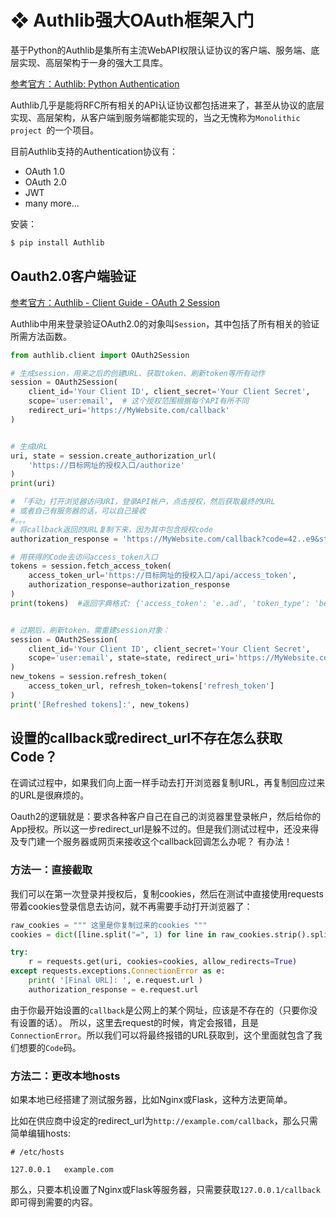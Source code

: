# ❖ Authlib强大OAuth框架入门

基于Python的Authlib是集所有主流WebAPI权限认证协议的客户端、服务端、底层实现、高层架构于一身的强大工具库。

[参考官方：Authlib: Python Authentication](https://docs.authlib.org/en/latest/)

Authlib几乎是能将RFC所有相关的API认证协议都包括进来了，甚至从协议的底层实现、高层架构，从客户端到服务端都能实现的，当之无愧称为`Monolithic project `的一个项目。

目前Authlib支持的Authentication协议有：
- OAuth 1.0
- OAuth 2.0
- JWT
- many more...

安装：
```sh
$ pip install Authlib
```


## Oauth2.0客户端验证

[参考官方：Authlib - Client Guide - OAuth 2 Session](https://docs.authlib.org/en/latest/client/oauth2.html)

Authlib中用来登录验证OAuth2.0的对象叫`Session`，其中包括了所有相关的验证所需方法函数。

```py
from authlib.client import OAuth2Session

# 生成session，用来之后的创建URL、获取token、刷新token等所有动作
session = OAuth2Session(
    client_id='Your Client ID', client_secret='Your Client Secret',
    scope='user:email',  # 这个授权范围根据每个API有所不同
    redirect_uri='https://MyWebsite.com/callback'
)


# 生成URL
uri, state = session.create_authorization_url(
    'https://目标网址的授权入口/authorize'
)
print(uri)

# 「手动」打开浏览器访问URI，登录API帐户，点击授权，然后获取最终的URL
# 或者自己有服务器的话，可以自己接收
#。。。
# 将callback返回的URL复制下来，因为其中包含授权code
authorization_response = 'https://MyWebsite.com/callback?code=42..e9&state=d..t'

# 用获得的Code去访问access_token入口
tokens = session.fetch_access_token(
    access_token_url='https://目标网址的授权入口/api/access_token',
    authorization_response=authorization_response
)
print(tokens)  #返回字典格式: {'access_token': 'e..ad', 'token_type': 'bearer', 'scope': 'user:email'}


# 过期后，刷新token。需重建session对象：
session = OAuth2Session(
    client_id='Your Client ID', client_secret='Your Client Secret',
    scope='user:email', state=state, redirect_uri='https://MyWebsite.com/callback'
)
new_tokens = session.refresh_token(
    access_token_url, refresh_token=tokens['refresh_token']
)
print('[Refreshed tokens]:', new_tokens)

```

## 设置的callback或redirect_url不存在怎么获取Code？

在调试过程中，如果我们向上面一样手动去打开浏览器复制URL，再复制回应过来的URL是很麻烦的。

Oauth2的逻辑就是：要求各种客户自己在自己的浏览器里登录帐户，然后给你的App授权。所以这一步redirect_url是躲不过的。但是我们测试过程中，还没来得及专门建一个服务器或网页来接收这个callback回调怎么办呢？
有办法！

### 方法一：直接截取

我们可以在第一次登录并授权后，复制cookies，然后在测试中直接使用requests带着cookies登录信息去访问，就不再需要手动打开浏览器了：
```py
raw_cookies = """ 这里是你复制过来的cookies """
cookies = dict([line.split("=", 1) for line in raw_cookies.strip().split("; ")])

try:
    r = requests.get(uri, cookies=cookies, allow_redirects=True)
except requests.exceptions.ConnectionError as e:
    print( '[Final URL]: ', e.request.url )
    authorization_response = e.request.url
```
由于你最开始设置的`callback`是公网上的某个网址，应该是不存在的（只要你没有设置的话）。
所以，这里去request的时候，肯定会报错，且是`ConnectionError`。所以我们可以将最终报错的URL获取到，这个里面就包含了我们想要的`Code`码。


### 方法二：更改本地hosts

如果本地已经搭建了测试服务器，比如Nginx或Flask，这种方法更简单。

比如在供应商中设定的redirect_url为`http://example.com/callback`，那么只需简单编辑hosts:
```
# /etc/hosts

127.0.0.1   example.com
```

那么，只要本机设置了Nginx或Flask等服务器，只需要获取`127.0.0.1/callback`即可得到需要的内容。
